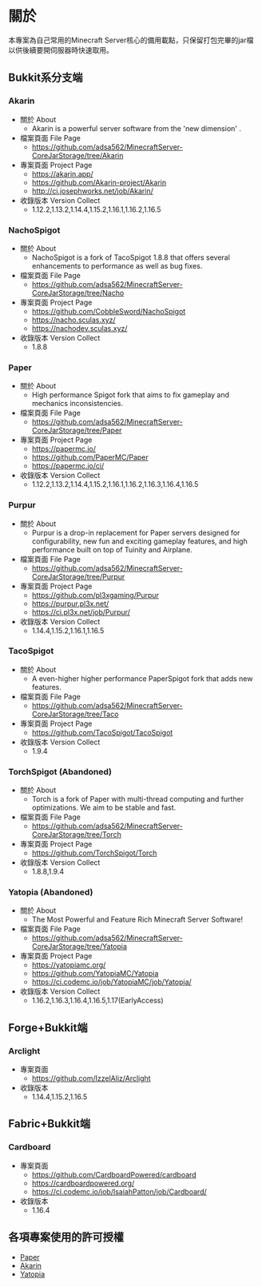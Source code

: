 # 關於
本專案為自己常用的Minecraft Server核心的備用載點，只保留打包完畢的jar檔以供後續要開伺服器時快速取用。

## Bukkit系分支端

### Akarin
* 關於 About
	* Akarin is a powerful server software from the 'new dimension' .
* 檔案頁面 File Page
	* https://github.com/adsa562/MinecraftServer-CoreJarStorage/tree/Akarin
* 專案頁面 Project Page
	* https://akarin.app/
	* https://github.com/Akarin-project/Akarin
	* http://ci.josephworks.net/job/Akarin/
* 收錄版本 Version Collect
	* 1.12.2,1.13.2,1.14.4,1.15.2,1.16.1,1.16.2,1.16.5

### NachoSpigot
* 關於 About
	*  NachoSpigot is a fork of TacoSpigot 1.8.8 that offers several enhancements to performance as well as bug fixes. 
* 檔案頁面 File Page
	* https://github.com/adsa562/MinecraftServer-CoreJarStorage/tree/Nacho
* 專案頁面 Project Page
	* https://github.com/CobbleSword/NachoSpigot
	* https://nacho.sculas.xyz/
	* https://nachodev.sculas.xyz/
* 收錄版本 Version Collect
	* 1.8.8

### Paper
* 關於 About
	*  High performance Spigot fork that aims to fix gameplay and mechanics inconsistencies.
* 檔案頁面 File Page
	* https://github.com/adsa562/MinecraftServer-CoreJarStorage/tree/Paper
* 專案頁面 Project Page
	* https://papermc.io/
	* https://github.com/PaperMC/Paper
	* https://papermc.io/ci/
* 收錄版本 Version Collect
	* 1.12.2,1.13.2,1.14.4,1.15.2,1.16.1,1.16.2,1.16.3,1.16.4,1.16.5

### Purpur
* 關於 About
	* Purpur is a drop-in replacement for Paper servers designed for configurability, new fun and exciting gameplay features, and high performance built on top of Tuinity and Airplane. 
* 檔案頁面 File Page
	* https://github.com/adsa562/MinecraftServer-CoreJarStorage/tree/Purpur
* 專案頁面 Project Page
	* https://github.com/pl3xgaming/Purpur
	* https://purpur.pl3x.net/
	* https://ci.pl3x.net/job/Purpur/
* 收錄版本 Version Collect
	* 1.14.4,1.15.2,1.16.1,1.16.5

### TacoSpigot
* 關於 About
	* A even-higher higher performance PaperSpigot fork that adds new features.
* 檔案頁面 File Page
	* https://github.com/adsa562/MinecraftServer-CoreJarStorage/tree/Taco
* 專案頁面 Project Page
	* https://github.com/TacoSpigot/TacoSpigot
* 收錄版本 Version Collect
	* 1.9.4

### TorchSpigot (Abandoned)
* 關於 About
	*  Torch is a fork of Paper with multi-thread computing and further optimizations. We aim to be stable and fast.
* 檔案頁面 File Page
	* https://github.com/adsa562/MinecraftServer-CoreJarStorage/tree/Torch
* 專案頁面 Project Page
	* https://github.com/TorchSpigot/Torch
* 收錄版本 Version Collect
	* 1.8.8,1.9.4

### Yatopia (Abandoned)
* 關於 About
	* The Most Powerful and Feature Rich Minecraft Server Software! 
* 檔案頁面 File Page
	* https://github.com/adsa562/MinecraftServer-CoreJarStorage/tree/Yatopia
* 專案頁面 Project Page
	* https://yatopiamc.org/
	* https://github.com/YatopiaMC/Yatopia
	* https://ci.codemc.io/job/YatopiaMC/job/Yatopia/
* 收錄版本 Version Collect
	* 1.16.2,1.16.3,1.16.4,1.16.5,1.17(EarlyAccess)

## Forge+Bukkit端
### Arclight
* 專案頁面
	* https://github.com/IzzelAliz/Arclight
* 收錄版本
	* 1.14.4,1.15.2,1.16.5
## Fabric+Bukkit端
### Cardboard
* 專案頁面
	* https://github.com/CardboardPowered/cardboard
	* https://cardboardpowered.org/
	* https://ci.codemc.io/job/IsaiahPatton/job/Cardboard/
* 收錄版本
	* 1.16.4

## 各項專案使用的許可授權
* [Paper](https://github.com/PaperMC/Paper/blob/master/LICENSE.md)
* [Akarin](https://github.com/Akarin-project/Akarin/blob/ver/1.15.2/LICENSE.md) 
* [Yatopia](https://github.com/YatopiaMC/Yatopia/blob/ver/1.16.4/Licensing/LICENSE.md)

